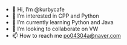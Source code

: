 - 👋 Hi, I’m @kurbycafe
- 👀 I’m interested in CPP and Python
- 🌱 I’m currently learning Python and Java
- 💞️ I’m looking to collaborate on VW 
- 📫 How to reach me po04304a@naver.com

<!---
kurbycafe/kurbycafe is a ✨ special ✨ repository because its `README.md` (this file) appears on your GitHub profile.
You can click the Preview link to take a look at your changes.
--->
